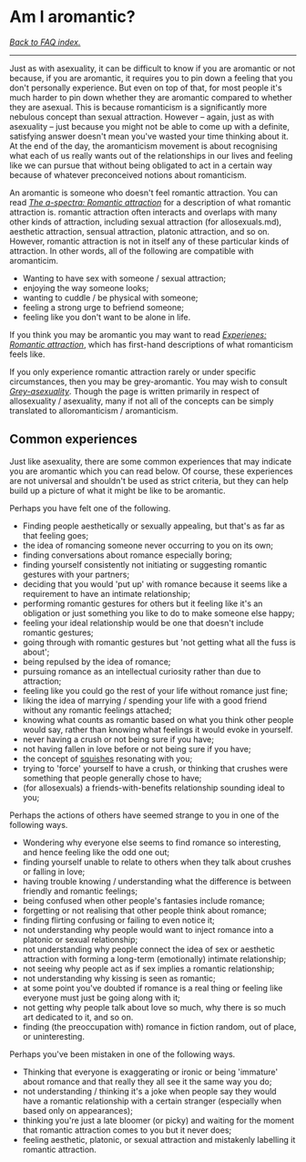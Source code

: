 # Am I aromantic?

[*Back to FAQ index.*](https://github.com/MissTeapot/LGBT-Wikis/blob/main/github_wiki/asexuality/faq.md)

---

Just as with asexuality, it can be difficult to know if you are aromantic or not because, if you are aromantic, it requires you to pin down a feeling that you don't personally experience. But even on top of that, for most people it's much harder to pin down whether they are aromantic compared to whether they are asexual. This is because romanticism is a significantly more nebulous concept than sexual attraction. However – again, just as with asexuality – just because you might not be able to come up with a definite, satisfying answer doesn't mean you've wasted your time thinking about it. At the end of the day, the aromanticism movement is about recognising what each of us really wants out of the relationships in our lives and feeling like we can pursue that without being obligated to act in a certain way because of whatever preconceived notions about romanticism.

An aromantic is someone who doesn't feel romantic attraction. You can read [*The a-spectra: Romantic attraction*](https://github.com/MissTeapot/LGBT-Wikis/blob/main/github_wiki/asexuality/the_spectra#wiki_romantic_attraction) for a description of what romantic attraction is. romantic attraction often interacts and overlaps with many other kinds of attraction, including sexual attraction (for allosexuals.md), aesthetic attraction, sensual attraction, platonic attraction, and so on. However, romantic attraction is not in itself any of these particular kinds of attraction. In other words, all of the following are compatible with aromanticim.

* Wanting to have sex with someone / sexual attraction;
* enjoying the way someone looks;
* wanting to cuddle / be physical with someone;
* feeling a strong urge to befriend someone;
* feeling like you don't want to be alone in life.

If you think you may be aromantic you may want to read [*Experienes: Romantic attraction*](https://github.com/MissTeapot/LGBT-Wikis/blob/main/github_wiki/asexuality/experiences#wiki_romantic_attraction.md), which has first-hand descriptions of what romanticism feels like.

If you only experience romantic attraction rarely or under specific circumstances, then you may be grey-aromantic. You may wish to consult [*Grey-asexuality*](https://github.com/MissTeapot/LGBT-Wikis/blob/main/github_wiki/asexuality/grey-asexuality.md). Though the page is written primarily in respect of allosexuality / asexuality, many if not all of the concepts can be simply translated to alloromanticism / aromanticism.

## Common experiences

Just like asexuality, there are some common experiences that may indicate you are aromantic which you can read below. Of course, these experiences are not universal and shouldn't be used as strict criteria, but they can help build up a picture of what it might be like to be aromantic.

Perhaps you have felt one of the following.

* Finding people aesthetically or sexually appealing, but that's as far as that feeling goes;
* the idea of romancing someone never occurring to you on its own;
* finding conversations about romance especially boring;
* finding yourself consistently not initiating or suggesting romantic gestures with your partners;
* deciding that you would 'put up' with romance because it seems like a requirement to have an intimate relationship;
* performing romantic gestures for others but it feeling like it's an obligation or just something you like to do to make someone else happy;
* feeling your ideal relationship would be one that doesn't include romantic gestures;
* going through with romantic gestures but 'not getting what all the fuss is about';
* being repulsed by the idea of romance;
* pursuing romance as an intellectual curiosity rather than due to attraction;
* feeling like you could go the rest of your life without romance just fine;
* liking the idea of marrying / spending your life with a good friend without any romantic feelings attached;
* knowing what counts as romantic based on what you think other people would say, rather than knowing what feelings it would evoke in yourself.
* never having a crush or not being sure if you have;
* not having fallen in love before or not being sure if you have;
* the concept of [squishes](https://github.com/MissTeapot/LGBT-Wikis/blob/main/github_wiki/asexuality/the_spectra#wiki_squishes.md) resonating with you;
* trying to 'force' yourself to have a crush, or thinking that crushes were something that people generally chose to have;
* (for allosexuals) a friends-with-benefits relationship sounding ideal to you;


Perhaps the actions of others have seemed strange to you in one of the following ways.

* Wondering why everyone else seems to find romance so interesting, and hence feeling like the odd one out;
* finding yourself unable to relate to others when they talk about crushes or falling in love;
* having trouble knowing / understanding what the difference is between friendly and romantic feelings;
* being confused when other people's fantasies include romance;
* forgetting or not realising that other people think about romance;
* finding flirting confusing or failing to even notice it;
* not understanding why people would want to inject romance into a platonic or sexual relationship;
* not understanding why people connect the idea of sex or aesthetic attraction with forming a long-term (emotionally) intimate relationship;
* not seeing why people act as if sex implies a romantic relationship;
* not understanding why kissing is seen as romantic;
* at some point you've doubted if romance is a real thing or feeling like everyone must just be going along with it;
* not getting why people talk about love so much, why there is so much art dedicated to it, and so on.
* finding (the preoccupation with) romance in fiction random, out of place, or uninteresting.

Perhaps you've been mistaken in one of the following ways.

* Thinking that everyone is exaggerating or ironic or being 'immature' about romance and that really they all see it the same way you do;
* not understanding / thinking it's a joke when people say they would have a romantic relationship with a certain stranger (especially when based only on appearances);
* thinking you're just a late bloomer (or picky) and waiting for the moment that romantic attraction comes to you but it never does;
* feeling aesthetic, platonic, or sexual attraction and mistakenly labelling it romantic attraction.